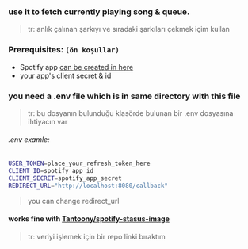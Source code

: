 ### use it to fetch currently playing song & queue.

> tr: anlık çalınan şarkıyı ve sıradaki şarkıları çekmek içim kullan

### Prerequisites: `(ön koşullar)`

* Spotify app [can be created in here](https://developer.spotify.com/dashboard "Developer Dashboard")
* your app's client secret & id

### you need a .env file which is in same directory with this file

> tr: bu dosyanın bulunduğu klasörde bulunan bir .env dosyasına ihtiyacın var

###### .env examle:

```sh
USER_TOKEN=place_your_refresh_token_here
CLIENT_ID=spotify_app_id
CLIENT_SECRET=spotify_app_secret
REDIRECT_URL="http://localhost:8080/callback"
```

> you can change redirect_url

#### works fine with [Tantoony/spotify-stasus-image](https://github.com/Tantoony/spotify-status-image)

> tr: veriyi işlemek için bir repo linki bıraktım

